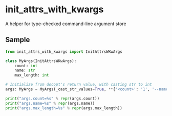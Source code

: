 # init_attrs_with_kwargs
A helper for type-checked command-line argument store

## Sample

```python
from init_attrs_with_kwargs import InitAttrsWKwArgs

class MyArgs(InitAttrsWKwArgs):
    count: int
    name: str
    max_length: int

# Initialize from docopt's return value, with casting str to int
args: MyArgs = MyArgs(_cast_str_values=True, **{'<count>': '1', '--name': "Joe", '--max-length': '100'})

print("args.count=%s" % repr(args.count))
print("args.name=%s" % repr(args.name))
print("args.max_length=%s" % repr(args.max_length))
```
